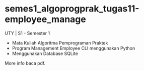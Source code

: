 # semes1_algoprogprak_tugas11-employee_manage
UTY | S1 - Semester 1 
- Mata Kuliah Algoritma Pemprograman Praktek
- Program Management Employee CLI menggunakan Python
- Menggunakan Database SQLite

More info baca pdf.
